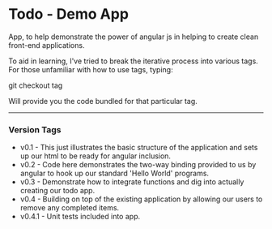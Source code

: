 # Todo - Demo App

App, to help demonstrate the power of angular js in helping to create clean front-end applications.

To aid in learning, I've tried to break the iterative process into various tags.  For those unfamiliar with how to use tags, typing:

git checkout tag

Will provide you the code bundled for that particular tag.

---

### Version Tags

* v0.1 - This just illustrates the basic structure of the application and sets up our html to be ready for angular inclusion.
* v0.2 - Code here demonstrates the two-way binding provided to us by angular to hook up our standard 'Hello World' programs.
* v0.3 - Demonstrate how to integrate functions and dig into actually creating our todo app.
* v0.4 - Building on top of the existing application by allowing our users to remove any completed items.
* v0.4.1 - Unit tests included into app.